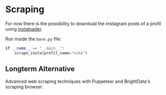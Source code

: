 # Scraping 

For now there is the possibility to download the instagram posts of a profil using [instaloader](https://instaloader.github.io/index.html).

Run inside the `bare.py` file:
```python
if __name__ == "__main__":
    scrape_insta(profil_name="nike")
```

## Longterm Alternative

Advanced web scraping techniques with Puppeteer and BrightData's scraping browser.
